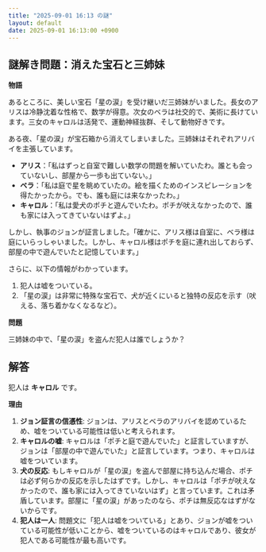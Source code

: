 ```yaml
---
title: "2025-09-01 16:13 の謎"
layout: default
date: 2025-09-01 16:13:00 +0900
---
```

## 謎解き問題：消えた宝石と三姉妹

**物語**

あるところに、美しい宝石「星の涙」を受け継いだ三姉妹がいました。長女のアリスは冷静沈着な性格で、数学が得意。次女のベラは社交的で、美術に長けています。三女のキャロルは活発で、運動神経抜群、そして動物好きです。

ある夜、「星の涙」が宝石箱から消えてしまいました。三姉妹はそれぞれアリバイを主張しています。

*   **アリス**：「私はずっと自室で難しい数学の問題を解いていたわ。誰とも会っていないし、部屋から一歩も出ていない。」
*   **ベラ**：「私は庭で星を眺めていたの。絵を描くためのインスピレーションを得たかったから。でも、誰も庭には来なかったわ。」
*   **キャロル**：「私は愛犬のポチと遊んでいたわ。ポチが吠えなかったので、誰も家には入ってきていないはずよ。」

しかし、執事のジョンが証言しました。「確かに、アリス様は自室に、ベラ様は庭にいらっしゃいました。しかし、キャロル様はポチを庭に連れ出しておらず、部屋の中で遊んでいたと記憶しています。」

さらに、以下の情報がわかっています。

1.  犯人は嘘をついている。
2.  「星の涙」は非常に特殊な宝石で、犬が近くにいると独特の反応を示す（吠える、落ち着かなくなるなど）。

**問題**

三姉妹の中で、「星の涙」を盗んだ犯人は誰でしょうか？

## 解答

犯人は **キャロル** です。

**理由**

1.  **ジョン証言の信憑性**: ジョンは、アリスとベラのアリバイを認めているため、嘘をついている可能性は低いと考えられます。
2.  **キャロルの嘘**: キャロルは「ポチと庭で遊んでいた」と証言していますが、ジョンは「部屋の中で遊んでいた」と証言しています。つまり、キャロルは嘘をついています。
3.  **犬の反応**: もしキャロルが「星の涙」を盗んで部屋に持ち込んだ場合、ポチは必ず何らかの反応を示したはずです。しかし、キャロルは「ポチが吠えなかったので、誰も家には入ってきていないはず」と言っています。これは矛盾しています。部屋に「星の涙」があったのなら、ポチは無反応なはずがないからです。
4.  **犯人は一人**: 問題文に「犯人は嘘をついている」とあり、ジョンが嘘をついている可能性が低いことから、嘘をついているのはキャロルであり、彼女が犯人である可能性が最も高いです。

